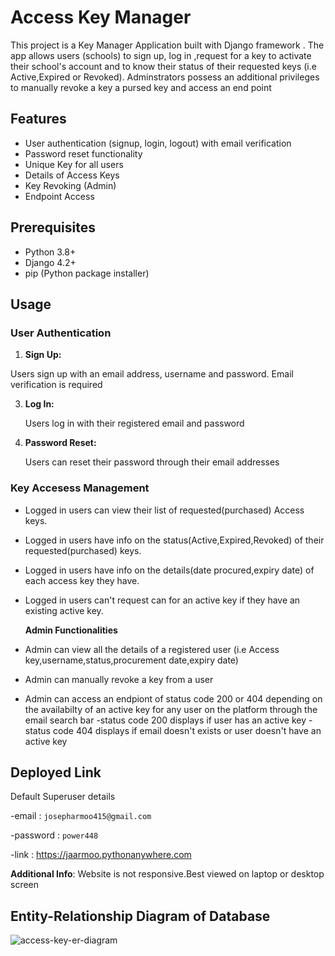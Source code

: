 # Access Key Manager

This project is a Key Manager Application built with Django framework . The app allows users (schools) to sign up, log in ,request for a key to activate their school's account and to know their status of their requested keys (i.e Active,Expired or Revoked). Adminstrators possess an additional privileges to manually revoke a key a pursed key and access an end point
## Features

- User authentication (signup, login, logout) with email verification
- Password reset functionality
- Unique Key for all users
- Details of Access Keys 
- Key Revoking (Admin)
- Endpoint Access


## Prerequisites

- Python 3.8+
- Django 4.2+
- pip (Python package installer)

## Usage

### User Authentication
1. **Sign Up:**
   
  Users sign up with an email address, username  and password. Email verification is required

3. **Log In:**
   
   Users log in with their registered email and password

4. **Password Reset:**
   
   Users can reset their password through their email addresses

### Key Accesess Management
- Logged in users can view their list of requested(purchased) Access keys.
- Logged in users have info on the status(Active,Expired,Revoked) of their requested(purchased) keys.
- Logged in users have info on the details(date procured,expiry date) of each access key they have.
- Logged in users can't request can for an active key if they have an existing active key.


  **Admin Functionalities**
- Admin can view all the details of a registered user (i.e Access key,username,status,procurement date,expiry date)
- Admin can manually revoke a key from a user
- Admin can access an endpiont of status code 200 or 404 depending on the availabilty of an active key for any user on the platform through the email search bar
    -status code 200 displays if user has an active key
    -status code 404 displays if email doesn't exists or user doesn't have an active key
## Deployed Link

Default Superuser details

-email : `josepharmoo415@gmail.com`

-password : `power448`

-link : https://jaarmoo.pythonanywhere.com

**Additional Info**: Website is not responsive.Best viewed on laptop or desktop screen


## Entity-Relationship Diagram of Database


![access-key-er-diagram](https://github.com/user-attachments/assets/1ddb10ea-f29e-4f57-87e7-f876eaf40063)




  
   

